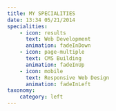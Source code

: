 ```yaml
---
title: MY SPECIALITIES
date: 13:34 05/21/2014 
specialities:
    - icon: results
      text: Web Development
      animation: fadeInDown
    - icon: page-multiple
      text: CMS Building 
      animation: fadeInUp
    - icon: mobile
      text: Responsive Web Design
      animation: fadeInLeft
taxonomy:
    category: left
---
```

